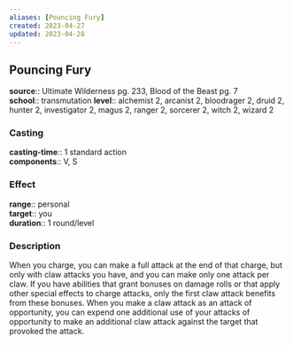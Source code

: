 ```yaml
---
aliases: [Pouncing Fury]
created: 2023-04-27
updated: 2023-04-28
---
```


## Pouncing Fury

**source**:: Ultimate Wilderness pg. 233, Blood of the Beast pg. 7  
**school**:: transmutation
**level**:: alchemist 2, arcanist 2, bloodrager 2, druid 2, hunter 2, investigator 2, magus 2, ranger 2, sorcerer 2, witch 2, wizard 2

### Casting

**casting-time**:: 1 standard action  
**components**:: V, S

### Effect

**range**:: personal  
**target**:: you  
**duration**:: 1 round/level

### Description

When you charge, you can make a full attack at the end of that charge, but only with claw attacks you have, and you can make only one attack per claw. If you have abilities that grant bonuses on damage rolls or that apply other special effects to charge attacks, only the first claw attack benefits from these bonuses. When you make a claw attack as an attack of opportunity, you can expend one additional use of your attacks of opportunity to make an additional claw attack against the target that provoked the attack.
